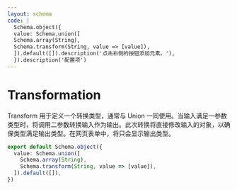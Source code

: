 ```yaml
---
layout: schema
code: |
  Schema.object({
  value: Schema.union([
  Schema.array(String),
  Schema.transform(String, value => [value]),
  ]).default([]).description('点击右侧的按钮添加元素。'),
  }).description('配置项')
---
```


# Transformation

Transform 用于定义一个转换类型，通常与 Union 一同使用。当输入满足一参数类型时，将调用二参数转换输入作为输出。此次转换将直接修改输入的对象，以确保类型满足输出类型。在网页表单中，将只会显示输出类型。

```ts
export default Schema.object({
  value: Schema.union([
    Schema.array(String),
    Schema.transform(String, value => [value]),
  ]).default([]),
})
```
